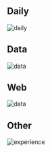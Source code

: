 ## Daily
![daily](https://skillicons.dev/icons?i=py,rust,git,bash,linux,vscode,latex,regex)

## Data
![data](https://skillicons.dev/icons?i=pytorch,tensorflow,mongodb,mysql,postgres,selenium,redis)

## Web 
![data](https://skillicons.dev/icons?i=svelte,html,css,js,nodejs,bootstrap,tailwind)

## Other  
![experience](https://skillicons.dev/icons?i=java,c,cpp,django,docker,bots)